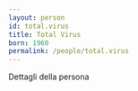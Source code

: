 ```yaml
---
layout: person
id: total.virus
title: Total Virus
born: 1960
permalink: /people/total.virus
---
```


Dettagli della persona 